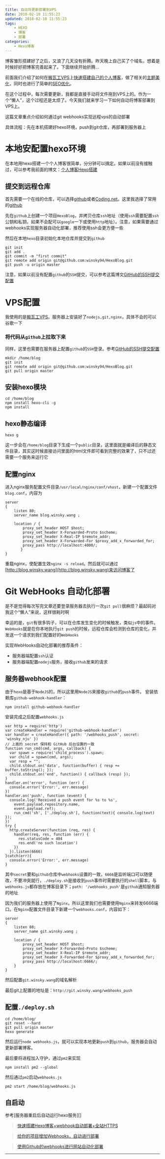 ```yaml
---
title: 自动将更新部署到VPS
date: 2018-02-10 11:55:23
updated: 2018-02-10 11:55:23
tags:
	- HEXO
  	- 博客
  	- 部署
categories: 
	- Hexo博客
---
```


博客雏形搭建好了之后，又浪了几天没有折腾。昨天晚上自己买了个域名，想着是时候好好把博客完善起来了。下面继续开始折腾...

前面我们介绍了如何在[搬瓦工VPS][1]上[快速搭建自己的个人博客][2]，做了相关的[主题美化][3]，同时也进行了简单的[SEO优化][4]。

在这个过程中，每次需要更新，我都是直接手动将文件拖到VPS上的。作为一个“懒人”，这个过程还是太烦了。今天我们就来学习一下如何自动将博客部署到VPS上。

<!-- more -->
这篇文章重点介绍如何通过git webhooks实现远程vps的自动部署

具体流程：先在本机搭建好hexo环境，push到git仓库，再部署到服务器上

# 本地安配置hexo环境
在本地用hexo搭建一个个人博客很简单，分分钟可以搞定。如果以前没有接触过，可以参考我前面的博文：[个人博客Hexo搭建][2]

## 提交到远程仓库
首先需要一个在线的仓库，可以选择[github](https://github.com/)或者[Coding.net](https://coding.net/)。这里我选择了常用的[github](https://github.com/)

先在`github`上创建一个项目`HexoBlog`，并拷贝仓库`ssh`地址（使用`ssh`需要配置`ssh`公钥和私钥，如果不会配可以`google`一下或使用`http`地址）。注意，如果需要通过webhooks实现服务器自动化部署，推荐使用ssh会更方便一些

然后在本地`hexo`目录初始化本地仓库并提交到`github`
```
git init
git add .
git commit -m "first commit"
git remote add origin git@github.com:winsky94/HexoBlog.git
git push -u origin master
```

注意，如果以前没有配置`github`的`SSH`提交，可以参考这篇博文[GitHub的SSH提交配置][5]

# VPS配置
我使用的是[搬瓦工VPS][1]。服务器上安装好了`nodejs,git,nginx`，具体不会的可以谷歌一下
### 将代码从`github`上拉取下来
同样，这里也需要在服务器上配置`github`的`SSH`登录。参考[GitHub的SSH提交配置][5]
```
mkdir /home/blog
git init
git remote add origin git@github.com:winsky94/HexoBlog.git
git pull origin master
```

## 安装hexo模块
```
cd /home/blog
npm install hexo-cli -g
npm install
```

## hexo静态编译
```
hexo g
```
这一步会在`/home/blog`目录下生成一个`public`目录，这里面就是编译后的静态文件目录，其实这时候直接访问里面的html文件即可看到完整的效果了，只不过还需要一个服务来运行它

## 配置nginx
进入nginx服务配置文件目录`/usr/local/nginx/conf/vhost`，新建一个配置文件`blog.conf`，内容为
```
server
{
	listen 80;
    server_name blog.winsky.wang ;

	location / {
		proxy_set_header HOST $host;
		proxy_set_header X-Forwarded-Proto $scheme;
		proxy_set_header X-Real-IP $remote_addr;
		proxy_set_header X-Forwarded-For $proxy_add_x_forwarded_for;
       	proxy_pass http://localhost:4000/;
       }
}
```
重载nginx，使配置生效`nginx -s reload`。然后就可以通过[http://blog.winsky.wang](http://blog.winsky.wang)来访问博客了

# Git WebHooks 自动化部署
是不是觉得每次写完文章还要登录服务器去执行一次`git pull`很麻烦？最起码对我这个“懒人”来说，这样很耗时啊

幸运的是，`git`有很多钩子，可以在仓库发生变化的时候触发，类似`js`中的事件。`WebHooks`就是在你本地执行`git push`的时候，远程仓库会检测到仓库的变化，并发送一个请求到我们配置好的`WebHooks`


实现WebHooks自动化部署的推荐条件：
- 服务器端配置`ssh`认证
- 服务器端配置`nodejs`服务，接收`github`发来的请求

## 服务器webhook配置
由于`hexo`是基于`NodeJS`的，所以这里用`NodeJS`来接收`github`的`push`事件。
安装依赖库`github-webhook-handler`：
```
npm install github-webhook-handler
```
安装完成之后配置`webhooks.js`
```
var http = require('http')
var createHandler = require('github-webhook-handler')
var handler = createHandler({ path: '/webhooks_push', secret: 'winsky_nju' })
// 上面的 secret 保持和 GitHub 后台设置的一致
function run_cmd(cmd, args, callback) {
  var spawn = require('child_process').spawn;
  var child = spawn(cmd, args);
  var resp = "";
  child.stdout.on('data', function(buffer) { resp += buffer.toString(); });
  child.stdout.on('end', function() { callback (resp) });
}
handler.on('error', function (err) {
  console.error('Error:', err.message)
})
handler.on('push', function (event) {
  console.log('Received a push event for %s to %s',
    event.payload.repository.name,
    event.payload.ref);
    run_cmd('sh', ['./deploy.sh'], function(text){ console.log(text) });
})
try {
  http.createServer(function (req, res) {
    handler(req, res, function (err) {
      res.statusCode = 404
      res.end('no such location')
    })
  }).listen(6666)
}catch(err){
  console.error('Error:', err.message)
}
```
其中`secret`要和`github`仓库中`webhooks`设置的一致，`6666`是监听端口可以随便改，不要冲突就行，`./deploy.sh`是接收到`push`事件时需要执行的`shell`脚本，与`webhooks.js`都存放在博客目录下；`path: '/webhooks_push'`是`github`通知服务器的地址

因为我们的服务器上使用了`Nginx`，所以这里我们也需要使用`Nginx`来转发6666端口。在`Nginx`配置文件目录下新建一个`webhooks.conf`，内容如下：
```
server
{
    listen 80;
    server_name git.winsky.wang ;

	location / {
		proxy_set_header HOST $host;
		proxy_set_header X-Forwarded-Proto $scheme;
		proxy_set_header X-Real-IP $remote_addr;
		proxy_set_header X-Forwarded-For $proxy_add_x_forwarded_for;
        proxy_pass http://localhost:6666/;
    }
}
```
然后配置`git.winsky.wang`的域名解析

最后git上配置的地址是：`http://git.winsky.wang/webhooks_push`

## 配置`./deploy.sh`
```
cd /home/blog/
git reset --hard
git pull origin master  
hexo generate
```

然后运行`node webhooks.js`，就可以实现本地更新`push`到`github`，服务器会自动更新部署博客。

最后要将进程加入守护，通过`pm2`来实现
```
npm install pm2 --global
```
然后通过`pm2`启动`webhooks.js`
```
pm2 start /home/blog/webhooks.js 
```

## 自启动
参考[服务器重启后自动运行hexo服务][]


> [快速搭建Hexo博客+webhook自动部署+全站HTTPS](http://www.gaoshilei.com/2017/10/30/hexo-init/)

> [给你的项目增加Webhooks，自动进行部署](https://excaliburhan.com/post/add-webhooks-to-your-project.html)

> [使用Github的webhooks进行网站自动化部署](https://aotu.io/notes/2016/01/07/auto-deploy-website-by-webhooks-of-github/index.html)

---
[1]: https://bwh1.net/aff.php?aff=24742 "搬瓦工VPS"
[2]: http://blog.winsky.wang/2018/02/03/%E4%B8%AA%E4%BA%BA%E5%8D%9A%E5%AE%A2Hexo%E6%90%AD%E5%BB%BA/ "快速搭建自己的个人博客"
[3]: http://blog.winsky.wang/2018/02/04/Hexo%E5%8D%9A%E5%AE%A2Next%E4%B8%BB%E9%A2%98%E9%85%8D%E7%BD%AE/ "主题美化"
[4]: http://blog.winsky.wang/2018/02/06/%E5%A6%82%E4%BD%95%E8%AE%A9%E8%B0%B7%E6%AD%8C%E5%92%8C%E7%99%BE%E5%BA%A6%E6%90%9C%E7%B4%A2%E5%88%B0%E8%87%AA%E5%B7%B1%E7%9A%84%E5%8D%9A%E5%AE%A2/ "SEO优化"
[5]: http://blog.csdn.net/oDeviloo/article/details/52654590 "GitHub的SSH提交配置"